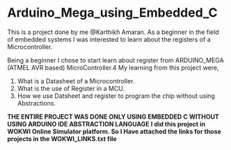 # Arduino_Mega_using_Embedded_C

This is a project done by me @Karthikh Amaran.
As a beginner in the field of embedded systems I was interested to learn about the registers of a Microcontroller.

Being a beginner I chose to start learn about register from ARDUINO_MEGA (ATMEL AVR based) MicroController.4
My learning from this project were,
1. What is a Datasheet of a Microcontroller.
2. What is the use of Register in a MCU.
3. How we use Datsheet and register to program the chip without using Abstractions.

**THE ENTIRE PROJECT WAS DONE ONLY USING EMBEDDED C WITHOUT USING ARDUINO IDE ABSTRACTION LANGUAGE**
**I did this project in WOKWI Online Simulator platform. So I Have attached the links for those projects in the WOKWI_LINKS.txt file**
